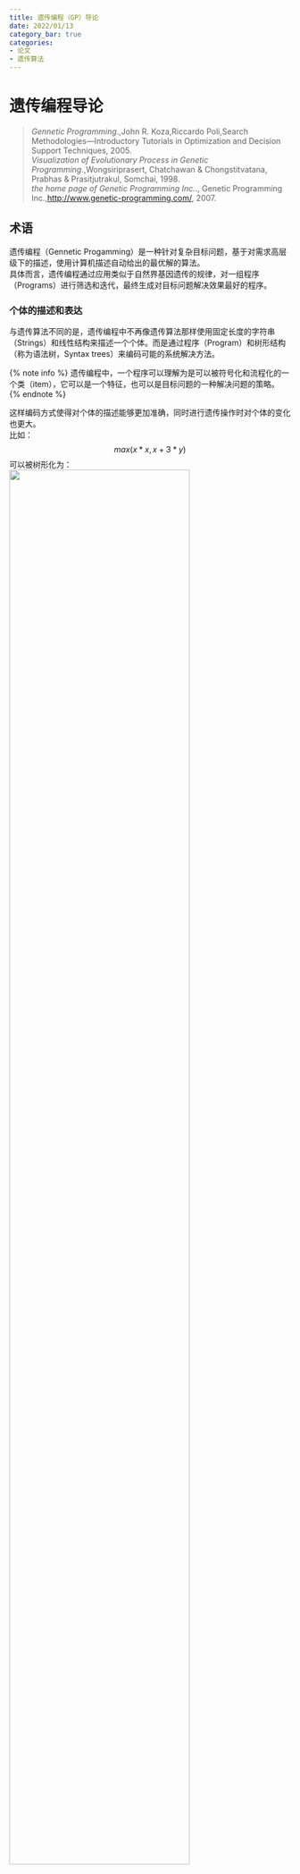 ```yaml
---
title: 遗传编程（GP）导论
date: 2022/01/13
category_bar: true
categories: 
- 论文
- 遗传算法
---
```

# 遗传编程导论
> *Gennetic Programming*.,John R. Koza,Riccardo Poli,Search Methodologies—Introductory Tutorials in Optimization and Decision Support Techniques, 2005.  
> *Visualization of Evolutionary Process in Genetic Programming*.,Wongsiriprasert, Chatchawan & Chongstitvatana, Prabhas & Prasitjutrakul, Somchai, 1998.  
> *the home page of Genetic Programming Inc.*., Genetic Programming Inc.,http://www.genetic-programming.com/, 2007.
> 

## 术语
遗传编程（Gennetic Progamming）是一种针对复杂目标问题，基于对需求高层级下的描述，使用计算机描述自动给出的最优解的算法。  
具体而言，遗传编程通过应用类似于自然界基因遗传的规律，对一组程序（Programs）进行筛选和迭代，最终生成对目标问题解决效果最好的程序。  

### 个体的描述和表达
与遗传算法不同的是，遗传编程中不再像遗传算法那样使用固定长度的字符串（Strings）和线性结构来描述一个个体。而是通过程序（Program）和树形结构（称为语法树，Syntax trees）来编码可能的系统解决方法。  

{% note info %}
遗传编程中，一个程序可以理解为是可以被符号化和流程化的一个类（item），它可以是一个特征，也可以是目标问题的一种解决问题的策略。  
{% endnote %}

这样编码方式使得对个体的描述能够更加准确，同时进行遗传操作时对个体的变化也更大。  
比如：  
$$max(x*x,x+3*y)$$
可以被树形化为：  
<img src = https://cdn.jsdelivr.net/gh/l61012345/Pic/img/20220113114716.png width=80%>  

如上图所示，语法树由众多的节点（nodes）和节点之间的连接（links）组成，一个程序可以由语法树来描述其成分和执行流程，一个节点表示一个操作，在数学中可以理解为运算符，而连接可以表示某个节点与操作对象的对应关系，在数学中可以理解为运算数（Operand）。一个基本的语法树包括如下的成分：  
- 根（root）  
  最顶层的节点，表示程序的最外部操作。  
- 函数（function）  
  语法树中内部的节点。每一个函数对应的子树称作分支（brunch）。  
- 端点（terminal）  
  语法树中非操作符的成分，比如不相关的变量，常数等等，是树的结束。  

每一个语法树分支的类型和分支的数量称为语法树/程序的结构（architecture）。  
  
在遗传编程中更习惯用前缀表示法（profix-notation expression）来表达一个数学运算，前缀表示法中所有的运算符都前置以强调运算符，这样的表示也更接近语法树结构。比如$max(x*x,x+3*y)$可以表示为：  
$$max(*xx)(+*3y)$$

## 运行前的准备
在运行遗传编程之前，程序的设计者应当准备如下步骤：  
1. 对目标问题，要决定目标问题每一个分支的端点，端点可以是独立变量、无变量数学运算、或者是随机常数等等，这些都以一个集合的形式给出。  
2. 确定每一个分支的函数，同样也以一个函数集对其指定。  
3. 确定适应度函数，即如何评估个体的优劣。  
4. 确定运行时的参数和调试、诊断参数。  
5. 确定何时终止程序运行的标准。  

### 搜索空间的确定
第一步和第二步为遗传编程的运行确定了搜索空间，遗传编程将在这个空间内对特定的目标种群进行搜索。对于不同类型的目标问题，端点和函数有所不同。有时甚至函数并不是数学运算符，也有可能是目标问题中其他的可以被符号化、结构化和流程化的表达。通常，函数是通过对目标进行分解而得到的。但无论如何设置函数，**函数集必须满足完备性，即函数集中的函数可以包括目标问题中所有可能的操作。**  
{% note info %}
例如，如果目标是让扫地机器人在有障碍的房间中能够顺利的清扫房间。那么执行的函数集中应当包括：转向、前进、清扫、停止等等。  
如果目标问题是对模拟电路进行自动综合（Synthesis），那么函数集应该能够让遗传编程程序自动的从电路器件库中选择器件进行创建，函数集可以是含有电阻、电容、电感、运算放大器等等的器件库。  
{% endnote %}

### 适应度函数
同样的，第三步中的适应度函数（fitness function）也与目标问题有关，适应度函数的主要功能是评估和量化种群中每个个体的优劣程度。在遗传算法领域，个体的“优劣”通常指个体对实现目标问题的贡献程度。适应度评估是遗传编程中将对目标问题高层级的需求转义进遗传编程程序中的最基本的机制。  

### 运行控制
第四步和第五步都是用于控制遗传编程程序的运行，第四步中为遗传编程指定一些参数，比如：种群大小、允许的个体（即程序）的最大大小（端点和函数的最大个数）、以及个体发生遗传操作（复制、交叉、突变等）的概率等等。  
第五步则指定了遗传编程何时终止，数学上表征为何时收敛。可以通过指定个体的适应度达到某个阈值，或者是最大的运行代数来确定遗传编程何时终止。这些参数的设定都在“怎样算成功解决目标问题”这个大的背景问题下设定。  

## 遗传编程的运行
遗传编程的运行从随机初始化个体形成初始种群开始，个体通过适应度函数对其量化评估，得到个体的适应度后，基于适应度，有概率地挑选个体进行遗传操作，生成下一代种群。整个运行的流程图如下所示。  
<img src = https://cdn.jsdelivr.net/gh/l61012345/Pic/img/20220114180854.png width=100%>  

{% note info %}
与遗传算法不同的是，遗传编程中的遗传操作是并行执行，而遗传算法中的遗传操作是串行执行的。并行执行可以使得原本优秀的亲代性状尽可能的被保存。  
{% endnote %}

和遗传算法一样，遗传编程也是一种通用的解决问题的策略、不对某一个或是某一类问题进行特化（problem-independent）。

### 初始化个体
从函数集和节点集中随机挑选一些组成个体，并形成初始种群（第0代种群）。  
初始种群中的个体通常是通过递归产生一个程序树，该树由随机选择的原始函数和终端组成。通常初始个体的大小设置为运行准备一节中所设置的最大大小。  
初始化个体的常用方法有两种： “Full” 和 “Grow”。  

#### Full Initialization
Full 初始化的方法的步骤是：  
1. 确定语法树的最大深度，即子树的最高层级。
2. 从函数集中随机选择一些运算符，构建子树。  
3. 当达到最大深度时，从端点的集合中选择一些变量或者常数作为端点。  
通过Full初始化方法，每一个个体只会在最深一层出现端点。  

<img src = https://cdn.jsdelivr.net/gh/l61012345/Pic/img/20220114213939.png width=60%>

#### Grow Initialization
Grow初始化方法的步骤是：  
1. 确定语法树的最大深度，即子树的最高层级。
2. 从函数集和端点集中同时随机选择一些运算符和运算数，构建子树，直到达到语法树的最大深度。  

<img src = https://cdn.jsdelivr.net/gh/l61012345/Pic/img/20220114214126.png width=60%>

通过这样的随机生成方法，初始种群中会出现不同大小和形状的个体。
用grow策略生长得到的语法树往往不对称，而且普遍会比用户设置的最大深度浅一些；在变量的数量远大于函数的数量时，这种情况更明显。  
下图动态展示了full和grow初始化：  
<img src = https://cdn.jsdelivr.net/gh/l61012345/Pic/img/creation.gif width=50%>  

这两种的随机初始化方法是对搜索空间的盲选。在python的遗传编程库gplearn中默认采用的是一半一半（half-half）的策略：一半的公式树用grow策略生成，另一半用full策略生成，以创造种群多样性。  
> gplearn: https://gplearn.readthedocs.io/en/stable/

### 个体评估
#### 个体的编译
当随机种群生成后，遗传编程进行迭代，并基于前一代个体筛选和变异生成下一代个体。每一次迭代的第一步是用适应度函数评估每一个个体，得到每个个体的适应度。评估过程需要多次运行当前种群中的每一个个体。常见的程序运行策略包括离线编译、在线编译、链接、虚拟机编译、解释等等。具体而言，需要将每个个体的树形结构转义为运算式后，在运算其结果，带入适应度函数中得到对应的个体适应度。  
对树形结构的解释（interpretation）是一种一边编译一边运行的策略，解释遵循当且仅当这个函数下面的所有量都是已知的情况下，这个函数才会被运行。下图所示了一棵语法树在$x=-1$时的解释流程。  
<img src = https://cdn.jsdelivr.net/gh/l61012345/Pic/img/20220115101701.png width=50%>  
这种运行策略可以节省每一个个体的运行时间，加快评估速度。  

#### 适应度评估
对个体的适应度的评估依据于问题目标，比如个体的适应度可以是运行时间、运行中发生的错误数、计算资源消耗、或者是识别目标时的准确率等等。  
个体也可以从多个维度去评价，并应用不同的适应度函数得到多个适应度结果。通常如果评测个体的指标有很多个，有必要对评测的指标进行降维操作。  
许多问题中，每个个体的表现还与程序的输入、初始条件和运行环境有关，这些影响个体表现的因素称为适应度场合（fitness cases），每个个体在不同的场合下可能会有不同的适应度。  

### 遗传操作
经过随机盲选得出的初始种群的个体适应度通常都不高，因此需要通过遗传操作（genetic operations）在搜索空间（searching space）内从这些初始个体周围开始寻找新的适应度更高的个体。  
基于自然界的达尔文生物进化理论，遗传操作包括复制/繁殖（reproduction）、交叉（crossover）、突变（mutation），以及遗传算法中没有的结构转换（architecture-altering）。通过遗传操作产生的个体（称为后代）被移入下一代种群。  
遗传编程基于个体的适应度，有概率的对个体进行这些遗传操作。通常个体的适应度越高，个体被选中进行遗传操作的概率就更高，这暗示了遗传编程将更倾向于在高适应度个体的周围去搜索搜索空间中的其他个体。通常选择个体进行遗传操作的算法有轮盘赌算法和锦标赛算法，这些算法都不是贪心算法，即是从全局而非当前的局部最优来考虑优化问题。这种非贪心的特性能够保证遗传编程/遗传算法不会陷入局部最优解。  
{% note info %}
贪心算法  
在对问题求解时，总是做出在当前看来是最好的选择。即不从整体最优上加以考虑，贪心算法所做出的仅是在某种意义上的局部最优解。  
{% endnote %}

#### 交叉
<img src = https://cdn.jsdelivr.net/gh/l61012345/Pic/img/20220115130723.png width=50%>  

交叉的步骤是：  
基于概率$p_c$和适应度从当前种群中选择两个个体，随机的选择两个个体某一位置上的一个连接或者结点作为交叉点，然后交换两个体交叉点以下的子树。  
通常选择函数作为交叉点的概率要远高于端点作为交叉点的概率（比如90%的概率选择一个函数，10%的概率选择端点。），这是因为选择函数作为交叉点时，交叉对个体的影响更大，遗传编程在搜索空间中单次搜索的范围更广。

#### 突变  
<img src = https://cdn.jsdelivr.net/gh/l61012345/Pic/img/20220115130749.png width=50%>  

突变的步骤是：  
基于概率$p_m$和适应度从当前种群中选择一个个体，并随机在这个个体内选择一个突变点，突变点下的子树被一个随机生成的子树替代（相当于与这个随机生成的子树发生交叉）。  

#### 复制
基于概率$p_r$和适应度从当前种群中选择一个个体，并复制到下一代种群中。  
  
#### 结构转换
结构转换会在之后的节中详述，在此不做叙述。  

遗传操作执行结束后，后代组成的下一代种群会替代当前的种群，并再次进行“评估-选择-遗传操作”这样的迭代流程。直到遗传编程的运行达到一开始设定的终止条件。  
由于初始种群中的每个程序是可运行的有效程序，遗传操作不会改变其有效性，因此后代也是有效的，可以说明通过遗传编程生成的最终程序是有效的。  

## 遗传编程的运行案例
这一节将举例说明遗传编程是如何通过遗传操作解决目标问题的。目标问题为自动的生成一个程序使得其在$x ∈ [-1,1]$区间内生成的值满足函数$x^2+x+1$。这种试图发现某种隐藏的数学公式，以此利用特征变量预测目标变量的问题称之为符号回归（symbolic regression）类问题。  

### 搜索空间确定和参数设置
对于这个问题，在遗传编程的准备阶段，端点集由随机常数和变量$x$构成：  
$$T=\{X,ℜ\}$$
其中的$ℜ$表示一个随机数，人为地设置其范围为$ℜ∈[-5.0,5.0]$。  
接下来指定遗传编程的函数集，可以将函数集设置为四则运算即可：  
$$F=\{+,-,×,\%\}$$
{% note info %}
为了避免运行错误，指定了$ℜ÷0=1$。  
{% endnote %}

初始种群中的每一个个体都将从端点集和函数集中生成。生成之后的个体需要用适应度函数对其评估，在这个问题中，适应度函数可以通过当前个体$\hat{y}$与目标函数$y_e=x^2+x+1$在$x ∈ [-1,1]$上的值的差距来衡量。定义这个问题中的适应度函数为：  
$$f(i)=∫_{-1}^1|\hat{y_i}-y_e|dx$$
对于这个适应度函数而言，个体的适应度越小代表与目标函数的差距越小，个体表现更加“优秀”。
接下来应当决定运行参数，为了简化解释，此处设定每一代中仅存在四个个体（但是实际上每一代的个体数量往往是成千或者百万级别的）并设置各遗传操作发生的概率，通常情况下设置**交叉的概率为90%，繁殖的概率为8%，突变的概率为1%，结构变换的概率为1%。**  
{% note info%}
GP通过交叉对搜索空间进行查找，因此交叉的概率应当比较大，才能保证搜索空间中的个体尽可能被搜索完全。  
繁殖的概率比较低暗示了环境压力较大，选择比较严苛。  
突变和结构变换的随机性会带来负面效应，因此应当尽量保持在非常低的水平
{% endnote %}
最后设置运行的终止条件，对于回归问题通常可以设置个体与目标之间的差值低于某一水平时终止运行。在这个例子中设定当出现适应度小于0.01的个体时，遗传编程终止运行。   

### 初始种群生成和个体评估
初始种群从搜索空间中随机挑选得到，这个例子中随机生成的初始种群中的四个个体如下图所示：   
<img src = https://cdn.jsdelivr.net/gh/l61012345/Pic/img/20220115142521.png width=60%>  

通过解释，这四个个体表示为：$x+1$、$x^2+1$、$2$和$x$。   
将这四个个体$\hat{y}$分别带入适应度函数中，可以计算得出四个个体的适应度为0.67、1.0、1.67和2.67，可视化表示如下图所示：  
<img src = https://cdn.jsdelivr.net/gh/l61012345/Pic/img/20220115143355.png width=70%>  
可以发现前两个个体(a)、(b)的适应度更低（或者说更“好”），在这个例子中意味着这两个个体更接近与目标，它们有更高的概率被选择做遗传操作。   

### 遗传操作
#### 复制
由于个体(a)适应度最好，它更有高概率被选择。此处假设它被选择出来进行复制操作，它被复制到下一代种群中。即它在下一代被保留。  
#### 突变
假设个体(c)的某个点位发生了突变，其下面的子树会被一个随机生成的子树替代，如图所示。  
<img src = https://cdn.jsdelivr.net/gh/l61012345/Pic/img/20220115144408.png width=50%>  
可以发现，原本适应度不佳的个体(c)通过突变后，其适应度可能会有所好转。**除了在运行快要收敛时对现有种群施加扰动、改善算法的运行情况外**，**突变还能够有概率地改善适应度不加的个体的适应度，在搜索空间中调整在这些点附近的查找方向。**  

#### 交叉
前两个个体(a)、(b)的适应度更好，更有高概率被选择配对进行交叉操作，假设(a)(b)个体发生如下图所示的交叉：  
<img src = https://cdn.jsdelivr.net/gh/l61012345/Pic/img/20220115145005.png width=60%>  

可以发现，个体(a)和个体(b)中各自都有一部分贴近于目标函数（称为各自的优良性状），**通过交叉，两个亲本的优良性状更容易被结合，从而生成更加贴近目标的后代。**  

### 终止
通过遗传操作后的后代如下图所示：  
<img src = https://cdn.jsdelivr.net/gh/l61012345/Pic/img/20220115145739.png width=60%>  
可以发现，个体(d)的适应度已经为0，达到了预先设定的终止条件，遗传编程停止运行。  

## 遗传编程的高级特性
除了可以通过上述简单的例子表现出来的遗传编程的选择机制之外，遗传编程还拥有许多高级特性，在此进行简单介绍。  

### 强类型
强类型（Strong type）指的是程序中表达的任何对象所从属的类型都必须能在编译时刻确定。  
强类型是针对类型检查的严格程度而言的，它指任何变量在使用的时候必须要指定这个变量的类型，而且在程序的运行过程中这个变量只能存储这个类型的数据。因此，对于强类型语言，一个变量不经过强制转换，它永远是这个数据类型，不允许隐式的类型转换（例如Python中变量的数据类型取决于赋值而并非事先声明）。  
上面的例子中，端点集和函数集并不是非常严格地指定了数据类型（比如上面的例子中端点集可以是常数，也可以是随机变量，函数也没有严格地指定输入的数据类型）。但是大部分问题对程序的要求都需要指定程序输入和输出的数据类型：比如在扫地机器人的例子中，函数“旋转”的输入一定是一个角度值，而“前进”的输入一定是一个距离。  
将强类型语法应用于遗传编程中，用于限制树的结构和构成方式。在强类型的遗传编程随机过程中，如果一个下层节点的输出类型和它连接的一个上层节点输入类型不一致，那么存在这种连接的树会被丢弃。  
在生成初始个体时，应该使所有的初始个体都满足强类型语法，并且要使得所有的遗传操作也要满足强类型语法的条件，这样最终筛选出来的个体也会是强类型的。  

### 自动定义函数
像人类编程的程序中会编写子函数一样，遗传编程会利用问题对称性、规律性和模块性的特点，将个体之间结构、形状相似的部分自动定义为若干个小模块/子程序，称为自动定义函数（Automatically defined function，ADF），这些模块允许在重用时其输入的变量根据问题的不同而变化。   
{% note info %}
通常ADF的端点集和函数集与主程序的端点集和函数集有所不同。  
{% endnote %}

自动定义函数会随着与主程序一起动态演化，并且可以在进化过程的同时被调用和递归调用。  
<img src = https://cdn.jsdelivr.net/gh/l61012345/Pic/img/20220119143133.png width=70%>  
自动定义函数机制使得遗传编程能参数化重用和分层调用某一个模块，减小进化过程的回归压力，降低计算量。在问题层面上，自动定义函数机制能够将问题分解为若干个模块、简化问题的解决流程。随着问题的复杂程度上升，自动定义函数机制可以明显的减缓计算量和个体大小的上升，实验表明，在复杂问题中应用这样的机制简化计算是非常有效的。  

### 程序的结构和结构转换操作
#### 程序的结构
在遗传编程中，个体/程序的结构（architecture）包括：  
- 分支的总数量
- 分支的类型（比如有自动定义函数分支，自动定义迭代分支，自动定义循环分支，解决生成分支）  
- 每个分支中端点/声明的数量
- 分支的层级

#### 结构转换
在遗传编程中，如何找到目标个体的结构也是一个问题。结构转换操作（architecture-altering operations）提供了一种方法：在遗传编程运行期间动态地向单个程序添加和删除子程序和其他类型的分支并添加或删除它们的参数。结构变换是针对一种程序结构的遗传操作，迭代运行结构变换后可以给出一个符合目标比较好的程序结构。由于结构变换本身具有破坏性，通常结构变换发生的概率很小，只有0.5%-1%。  
有如下的几种常见的结构变换操作，如下表所示：  

| 操作类型 | 说明 | 图示 |
|:--:|:--|:--:|
| 子程序复制 <br> subroutine duplication | 复制单个程序中预先存在的子程序，并为其副本指定新名称，并将预先存在的调用到该子程序的树复制为两部分。<br>此操作通过扩展整个程序中子程序的层次结构来改变整个个体的结构。与自然界中的基因复制一样，这种操作在第一次发生时保留了语义。这两个子例程通常在稍后发散，有时产生专门化。 | <img src = https://cdn.jsdelivr.net/gh/l61012345/Pic/img/branch-dup2.gif> |
| 子程序删除 <br> subroutine deletion | 删除一个子程序分支 | <img src = http://www.genetic-programming.com/branch-delete.gif> |
| 子程序创建 <br> subroutine creation | 使用主结果生成分支的一部分创建新的子例程，从而通过在主程序和新的子程序之间创建分层引用深化整个程序中引用的分层。子程序创建操作还可以从现有子程序的一部分创建一个新的子程序，通过在先前存在的子例程和新的子程序之间创建一个层次引用以及一个更深更复杂的整体层次结构，进一步深化引用的层次结构。| <img src = http://www.genetic-programming.com/branch-create2.gif> |
| 参数复制 <br> argument duplication | 复制子程序的一个参数，随机划分对它的内部引用，并通过调整对子例程的所有调用来保留整个程序语义。此操作放大了子例程操作的子空间的维数 |<img src = https://cdn.jsdelivr.net/gh/l61012345/Pic/img/arg-dup2.gif>|
| 参数删除 <br> argument deletion | 删除某个子程序下的参数 | <img src=http://www.genetic-programming.com/arg-delete.gif>|

总而言之，结构转换提供了一种寻找目标个体结构的方法，其优点是能够随着主进化过程一同动态变换。  
除了结构转换外，寻找目标个体结构的方式还有：  
- 人为设置程序的结构  
  这种方法是一种静态设置的方法，适合在能够通过经验判断目标结构、目标结构比较简单时使用，可以节省计算量。  
- 使用遗传编程进化出合适的目标结构  
  这种方法需要像上述运行流程一样首先随机生成若干个结构，应用迭代和筛选选择出合适的目标结构，相比于结构转换操作，这种方法的计算量较大，但是产生的目标结构可能更为贴切。  

## 遗传编程的理论分析
遗传编程的的本质是一种在程序组成的搜索空间内搜索目标问题最优解的搜索方法。在最初阶段，遗传编程会从搜索空间中随机的几个点（即初始种群）开始搜索，这些个体中优于平均水平的个体会通过遗传操作在它们的周围搜索更优秀的个体，随着遗传编程的进行，这些随机分布的点会朝着某一方向移动，最终聚拢。  
<img src = https://cdn.jsdelivr.net/gh/l61012345/Pic/img/20220115130107.png width=80%>  

不过在高维和复杂的搜索空间中去可视化这样的过程从而探究遗传编程的运行机理不太可行，另外一种探究遗传编程的运行机理的方式是在相同条件下运行数次遗传算法，观察运行结果，通过经验和分析运行过程中的一些参数变化得出结论。这种方法很容易出错，因为遗传编程系统是一个复杂的自适应系统，有无数个自由度。因此，任何少量的统计描述符都可能只能捕捉到这样一个系统复杂性的一小部分。  
由Holland提出的模式理论（schema theory）是另一种可行的解决方法，模式理论可以基于上一代种群的信息，推演出现有种群中某个特定个体的进化性质。  
在遗传编程中，模式是一种含有通配符（don't care）的树，通配符可以是一些函数或者端点。一个特定的模式可以代表所有的与这个模式形状结构相同、大小相同、非通配符节点也相同的一类个体，一个模式代表了一个子种群（sub-population）。  
比如模式$H=(\*x(+y\*))$可以表示：$(+x(+yx))$,$(+x(+yy)),(\%x(+yx))$等等个体。  
令$α(H,t)$表示模式$H$在$t$代的进化采样率，即在$t$代中模式$H$中的个体得到进化的概率，即$t+1$代种群中有模式$H$中的个体数目与$t+1$代种群中的总个体数目之比,$α(H,t)=p(H,t+1)$。假设进化过程中只有复制和单点交叉发生，那么$t$代个体中含有$H$的概率分为两部分：$H$中的个体被复制到下一代的概率和现有种中交叉产生的后代在$H$中的概率：  
$$α(H,t)=P_r[\text{via repoduction}]+P_r[\text{via crossover}]$$
设每个个体发生复制的概率为$p_r$，发生交叉的概率为$p_c$，$p_c+p_r=1$:  
$$α(H,t)=p_rP_r[\text{via repoduction}]+p_cP_r[\text{via crossover}]$$
对于前项，选择$H$中的个体发生复制的概率为：  
$$P_r[\text{via repoduction}]=p(H,t)=P(H,t)\frac{f(H,t)}{\overline{f}}$$
其中$P(H,t)$表示从第$t$种选择一个来自$H$的个体的概率，$\frac{f(H,t)}{\overline{f}}$表示均值归一化后的$H$的平均适应度。  
对于第二项，选择两个个体，它们的形状为$k$,$l$，已知形状$k$和$l$在交叉点$i$和$j$被选择时，发生交叉后的个体会落入模式$H$，那么通过交叉产生个体落入$H$的概率分解为两步：  
- 从所有配对的亲本中选择出形状$k$和形状$l$，这个概率记为$P_r[k,l]$。  
- 在形状$k$中选择出交叉点$i$，在形状$l$中选择出交叉点$j$，这个概率记为$P_r[i,j|k,l]$。  
根据条件概率公式，有选择形状$k$,$l$且选择出交叉点$i$，$j$的概率为：  
$$P_r[i,j,k,l]=P_r[i,j|k,l]×P_r[k,l]$$
$$P_r[\text{via crossover}]=∑_{k,l}∑_{i,j}P_r[i,j,k,l]$$
假设形状相同的个体中的每个交叉点被选到的概率是相同的，在形状$k$中选择出交叉点$i$，在形状$l$中选择出交叉点$j$均为其形状中含有的节点数分之一：  
$$P_r[i,j|k,l]=\frac{1}{nodes_k}×\frac{1}{nodes_l}$$
对于$P_r[k,l]$，为了简化计算，假设两个树中一个树的某个节点上方满足在$H$内的个体的结构，另一个树的下方满足在$H$内的个体的结构，那么：  
$$P_r[k,l]=P_r[k]×P_r[l]$$
$P_r[k]$和$P_r[l]$分别表示从$t$代中选择这两种形状的个体的概率：
$P_r[k]=p(k,t)$,$P_r[l]=p(l,t)$。  
$$P_r[k,l]=p(k,t)×p(l,t)$$

进而可以给出理论上$H$的采样率下界：  
$$α(H,t)=p(H,t)+∑_{k,l}∑_{i,j}\left[\frac{1}{nodes_k}×\frac{1}{nodes_l}×p(k,t)×p(l,t)\right]$$
通过采样率下界，可以估计子种群$H$经过遗传操作，下一代中个体在子种群$H$中的数目的期望为：  
$$E[M(H,t+1)]=M(H,t)α(H,t)$$
由于$p()=P()\frac{f()}{\overline{f}}$，可以发现整个采样率$α$的表达式与子种群$H,k,l$的采样率及其适应度有关：子种群$H,k,l$的适应度$\frac{f(H,t)}{\overline{f}}$，$\frac{f(k,t)}{\overline{f}}$，$\frac{f(l,t)}{\overline{f}}$的适应度越高，$H$的采样率$α$就越高，进而可以推出：**随着遗传编程的运行，每一代种群中适应度高的子种群越倾向于被保留，采样率逐步升高。** 理论上，在经过若干次进化后，种群中的所有个体都将是搜索空间中适应度较高的个体。  
